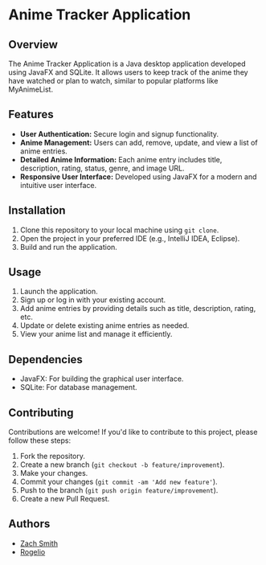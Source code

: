 # Anime Tracker Application

## Overview
The Anime Tracker Application is a Java desktop application developed using JavaFX and SQLite. It allows users to keep track of the anime they have watched or plan to watch, similar to popular platforms like MyAnimeList.

## Features
- **User Authentication:** Secure login and signup functionality.
- **Anime Management:** Users can add, remove, update, and view a list of anime entries.
- **Detailed Anime Information:** Each anime entry includes title, description, rating, status, genre, and image URL.
- **Responsive User Interface:** Developed using JavaFX for a modern and intuitive user interface.

## Installation
1. Clone this repository to your local machine using `git clone`.
2. Open the project in your preferred IDE (e.g., IntelliJ IDEA, Eclipse).
3. Build and run the application.

## Usage
1. Launch the application.
2. Sign up or log in with your existing account.
3. Add anime entries by providing details such as title, description, rating, etc.
4. Update or delete existing anime entries as needed.
5. View your anime list and manage it efficiently.

## Dependencies
- JavaFX: For building the graphical user interface.
- SQLite: For database management.

## Contributing
Contributions are welcome! If you'd like to contribute to this project, please follow these steps:
1. Fork the repository.
2. Create a new branch (`git checkout -b feature/improvement`).
3. Make your changes.
4. Commit your changes (`git commit -am 'Add new feature'`).
5. Push to the branch (`git push origin feature/improvement`).
6. Create a new Pull Request.

## Authors
- [Zach Smith](https://github.com/zacisyourmaster)
- [Rogelio](https://github.com/Codydeath78)
